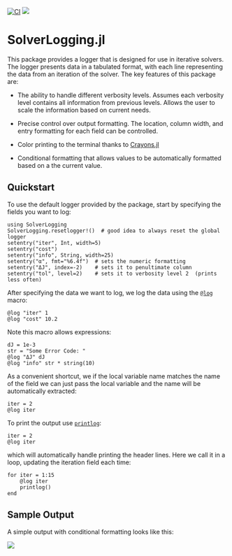 [![CI](https://github.com/bjack205/SolverLogging.jl/actions/workflows/CI.yml/badge.svg)](https://github.com/bjack205/SolverLogging.jl/actions/workflows/CI.yml)
[![](https://img.shields.io/badge/docs-dev-blue.svg)](https://bjack205.github.io/SolverLogging.jl/)

# SolverLogging.jl
This package provides a logger that is designed for use in iterative solvers.
The logger presents data in a tabulated format, with each line representing 
the data from an iteration of the solver. The key features of this package are:

* The ability to handle different verbosity levels. Assumes each verbosity level 
  contains all information from previous levels. Allows the user to scale the 
  information based on current needs.

* Precise control over output formatting. The location, column width, and entry
  formatting for each field can be controlled.

* Color printing to the terminal thanks to [Crayons.jl](https://github.com/KristofferC/Crayons.jl)

* Conditional formatting that allows values to be automatically formatted 
  based on a the current value.

## Quickstart
To use the default logger provided by the package, start by specifying the fields
you want to log:

```@example quickstart; continued=true
using SolverLogging
SolverLogging.resetlogger!()  # good idea to always reset the global logger
setentry("iter", Int, width=5)
setentry("cost")
setentry("info", String, width=25) 
setentry("α", fmt="%6.4f")  # sets the numeric formatting
setentry("ΔJ", index=-2)    # sets it to penultimate column
setentry("tol", level=2)    # sets it to verbosity level 2  (prints less often)
```
After specifying the data we want to log, we log the data using the [`@log`](@ref)
macro:
```@example quickstart; continued=true
@log "iter" 1
@log "cost" 10.2
```
Note this macro allows expressions:
```@example quickstart; continued=true
dJ = 1e-3
str = "Some Error Code: "
@log "ΔJ" dJ
@log "info" str * string(10)
```
As a convenient shortcut, we if the local variable name matches the name of the field
we can just pass the local variable and the name will be automatically extracted:
```@example quickstart; continued=true
iter = 2
@log iter 
```
To print the output use [`printlog`](@ref):
```@example quickstart; continued=true
iter = 2
@log iter 
```
which will automatically handle printing the header lines. Here we call it in a loop,
updating the iteration field each time:
```@example quickstart; continued=false
for iter = 1:15
    @log iter
    printlog()
end
```


## Sample Output
A simple output with conditional formatting looks like this:

![](https://github.com/bjack205/SolverLogging.jl/blob/master/docs/src/sample_output.png)
